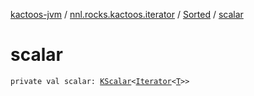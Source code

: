 [kactoos-jvm](../../index.md) / [nnl.rocks.kactoos.iterator](../index.md) / [Sorted](index.md) / [scalar](./scalar.md)

# scalar

`private val scalar: `[`KScalar`](../../nnl.rocks.kactoos/-k-scalar.md)`<`[`Iterator`](https://kotlinlang.org/api/latest/jvm/stdlib/kotlin.collections/-iterator/index.html)`<`[`T`](index.md#T)`>>`